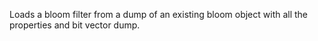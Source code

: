 Loads a bloom filter from a dump of an existing bloom object with all the properties and bit vector dump.
